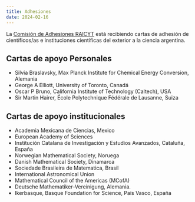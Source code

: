 ```yaml
---
title: Adhesiones
date: 2024-02-16
---
```


La [Comisión de Adhesiones RAICYT](comisiones/adhesiones) está recibiendo cartas
de adhesión de científicos/as e instituciones científicas del exterior a la
ciencia argentina.

## Cartas de apoyo Personales


 - Silvia Braslavsky, Max Planck Institute for Chemical Energy Conversion, Alemania
 - George A Elliott, University of Toronto, Canadá
 - Oscar P Bruno, California Institute of Technology (Caltech), USA
 - Sir Martin Hairer, École Polytechnique Fédérale de Lausanne, Suiza

## Cartas de apoyo institucionales 


 - Academia Mexicana de Ciencias, Mexico
 - European Academy of Sciences
 - Institución Catalana de Investigación y Estudios Avanzados, Cataluña, España
 - Norwegian Mathematical Society, Noruega
 - Danish Mathematical Society, Dinamarca
 - Sociedade Brasileira de Matematica, Brasil
 - International Astronomical Union 
 - Mathematical Council of the Americas (MCofA)
 - Deutsche Mathematiker-Vereinigung, Alemania. 
 - Ikerbasque, Basque Foundation for Science, Pais Vasco, España